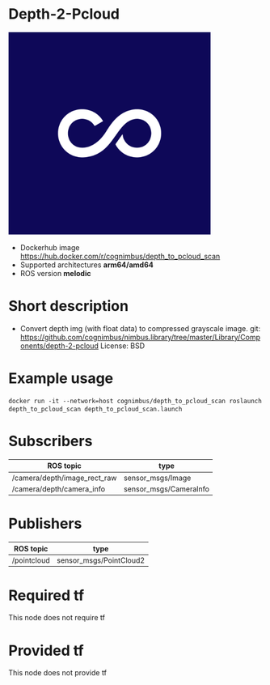 # Depth-2-Pcloud

<img src="./depth-2-pcloud/Cogniteam_CMYK_Social_white_on_aubergine.jpg" alt="depth-2-pcloud" width="400"/>

* Dockerhub image https://hub.docker.com/r/cognimbus/depth_to_pcloud_scan
* Supported architectures <b>arm64/amd64</b>
* ROS version <b>melodic
</b>

# Short description
* Convert depth img (with float data) to compressed grayscale image.
git: https://github.com/cognimbus/nimbus.library/tree/master/Library/Components/depth-2-pcloud
License: BSD

# Example usage
```
docker run -it --network=host cognimbus/depth_to_pcloud_scan roslaunch depth_to_pcloud_scan depth_to_pcloud_scan.launch
```

# Subscribers
ROS topic | type
--- | ---
/camera/depth/image_rect_raw | sensor_msgs/Image
/camera/depth/camera_info | sensor_msgs/CameraInfo


# Publishers
ROS topic | type
--- | ---
/pointcloud | sensor_msgs/PointCloud2


# Required tf
This node does not require tf


# Provided tf
This node does not provide tf


